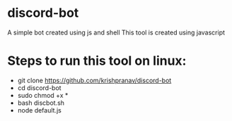 # discord-bot
A simple bot created using js and shell
This tool is created using javascript

# Steps to run this tool on linux:
- git clone https://github.com/krishpranav/discord-bot
- cd discord-bot
- sudo chmod +x *
- bash discbot.sh
- node default.js


